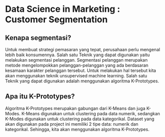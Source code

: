 # Data Science in Marketing : Customer Segmentation

## Kenapa segmentasi?
Untuk membuat strategi pemasaran yang tepat, perusahaan perlu mengenal lebih baik konsumennya. Salah satu Teknik yang dapat digunakan yaitu melakukan segmentasi pelanggan. Segmentasi pelanggan merupakan metode mengelompokkan pelanggan-pelanggan yang ada berdasaran kesamaan karakter pelanggan tersebut. Untuk melakukan hal tersebut kita akan menggunakan teknik unsupervised machine learning. Salah satu Teknik yang dapat digunakan adalah menggunakan algoritma K-Prototypes.

## Apa itu K-Prototypes?
Algoritma K-Prototypes merupakan gabungan dari K-Means dan juga K-Modes. K-Means digunakan untuk clustering pada data numerik, sedangkan K-Modes digunakan untuk clustering pada data kategorikal. Dataset yang akan digunakan pada project ini memiliki 2 tipe data: numerik dan kategorikal. Sehingga, kita akan menggunakan algoritma K-Prototypes.
